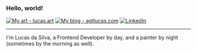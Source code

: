 ### Hello, world!

[![My art - lucas.art](https://img.shields.io/static/v1?label=My%20art%20-%20lucas.art&message=%20&color=blue&style=flat-square&logoColor=white)](https://lucas.art/)
[![My blog - agtlucas.com](https://img.shields.io/static/v1?label=My%20Blog%20-%20agtlucas.com&message=%20&color=blue&style=flat-square&logoColor=white)](https://agtlucas.com/)
[![LinkedIn](https://img.shields.io/static/v1?label=LinkedIn&message=%20&color=blue&logo=LinkedIn&style=flat-square&logoColor=white)](https://www.linkedin.com/in/agtlucas)

---

I'm Lucas da Silva, a Frontend Developer by day, and a painter by night (sometimes by the morning as well).

<!--
**AgtLucas/agtlucas** is a ✨ _special_ ✨ repository because its `README.md` (this file) appears on your GitHub profile.

Here are some ideas to get you started:

- 🔭 I’m currently working on ...
- 🌱 I’m currently learning ...
- 👯 I’m looking to collaborate on ...
- 🤔 I’m looking for help with ...
- 💬 Ask me about ...
- 📫 How to reach me: ...
- 😄 Pronouns: ...
- ⚡ Fun fact: ...
-->
